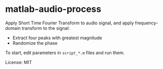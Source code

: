 matlab-audio-process
====================

Apply Short Time Fourier Transform to audio signal, and apply frequency-domain transform to the signal:

+ Extract four peaks with greatest magnitude
+ Randomize the phase

To start, edit parameters in `script_*.m` files and run them.

License: MIT
